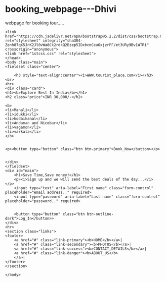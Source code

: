 # booking_webpage---Dhivi
webpage for booking tour.....
<!DOCTYPE html>
<html>
<head>
    <title>tourist_com</title>
    
    <link href="https://cdn.jsdelivr.net/npm/bootstrap@5.2.2/dist/css/bootstrap.min.css" rel="stylesheet" integrity="sha384-Zenh87qX5JnK2Jl0vWa8Ck2rdkQ2Bzep5IDxbcnCeuOxjzrPF/et3URy9Bv1WTRi" crossorigin="anonymous">
    <link href="1stcss.css" rel="stylesheet">
    </head>
    <body class="main">
    <fieldset class="center">
          
        <h3 style="text-align:center"><i>WWW.tourist_place.com</i></h3>
    <br>
    <hr>
    <div class="card">
    <h1><b>Explore Best In India</b></h1>
    <h2 class="price">INR 30,000/-</h2>
    
    <b>
    <li>Manali</li>
    <li>idukki</li>
    <li>kodaikanal</li>
    <li>Andaman and Nicobar</li>
    <li>vagamon</li>
    <li>varkala</li>
    </b>
    
 
    <p><button type="button" class="btn btn-primary">Book_Now</button></p>


    </div>
    </fieldset>
    <div id="main">
        <h1>Save Time,Save money!</h1>
        <p><i>Sign up and we will send the best deals of the day...</i></p>
        <input type="text" aria-label="First name" class="form-control" placeholder="email address.." required>
        <input type="password" aria-label="Last name" class="form-control" placeholder="password.." required>


        <button type="button" class="btn btn-outline-dark">Log_In</button>>
    </div>
    <hr>
    <section class="links">
    <footer>
        <a href="#" class="link-primary"><b>HOME</b></a>|
        <a href="#" class="link-secondary"><b>PHOTOS</b></a>|
        <a href="#" class="link-success"><b>CONTACT_DETAILS</b></a>|
        <a href="#" class="link-danger"><b>ABOUT_US</b>
        </a>|
    </footer>
    </section>
    
    </body>
</html>
